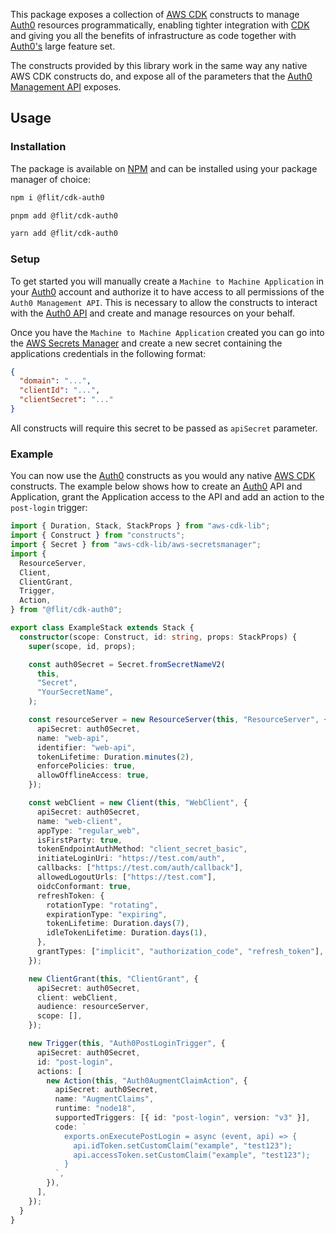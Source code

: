 This package exposes a collection of [AWS CDK](https://docs.aws.amazon.com/cdk/api/v2/) constructs to manage [Auth0](https://auth0.com) resources programmatically, enabling tighter integration with [CDK](https://docs.aws.amazon.com/cdk/api/v2/) and giving you all the benefits of infrastructure as code together with [Auth0's](https://auth0.com) large feature set.

The constructs provided by this library work in the same way any native AWS CDK constructs do, and expose all of the parameters that the [Auth0 Management API](https://auth0.com/docs/api/management/v2) exposes.

## Usage

### Installation

The package is available on [NPM](https://www.npmjs.com) and can be installed using your package manager of choice:

```bash
npm i @flit/cdk-auth0
```

```bash
pnpm add @flit/cdk-auth0
```

```bash
yarn add @flit/cdk-auth0
```

### Setup

To get started you will manually create a `Machine to Machine Application` in your [Auth0](https://auth0.com) account and authorize it to have access to all permissions of the `Auth0 Management API`. This is necessary to allow the constructs to interact with the [Auth0 API](https://auth0.com) and create and manage resources on your behalf.

Once you have the `Machine to Machine Application` created you can go into the [AWS Secrets Manager](https://aws.amazon.com/secrets-manager/) and create a new secret containing the applications credentials in the following format:

```json
{
  "domain": "...",
  "clientId": "...",
  "clientSecret": "..."
}
```

All constructs will require this secret to be passed as `apiSecret` parameter.

### Example

You can now use the [Auth0](https://auth0.com) constructs as you would any native [AWS CDK](https://docs.aws.amazon.com/cdk/api/v2/) constructs. The example below shows how to create an [Auth0](https://auth0.com) API and Application, grant the Application access to the API and add an action to the `post-login` trigger:

```typescript
import { Duration, Stack, StackProps } from "aws-cdk-lib";
import { Construct } from "constructs";
import { Secret } from "aws-cdk-lib/aws-secretsmanager";
import {
  ResourceServer,
  Client,
  ClientGrant,
  Trigger,
  Action,
} from "@flit/cdk-auth0";

export class ExampleStack extends Stack {
  constructor(scope: Construct, id: string, props: StackProps) {
    super(scope, id, props);

    const auth0Secret = Secret.fromSecretNameV2(
      this,
      "Secret",
      "YourSecretName",
    );

    const resourceServer = new ResourceServer(this, "ResourceServer", {
      apiSecret: auth0Secret,
      name: "web-api",
      identifier: "web-api",
      tokenLifetime: Duration.minutes(2),
      enforcePolicies: true,
      allowOfflineAccess: true,
    });

    const webClient = new Client(this, "WebClient", {
      apiSecret: auth0Secret,
      name: "web-client",
      appType: "regular_web",
      isFirstParty: true,
      tokenEndpointAuthMethod: "client_secret_basic",
      initiateLoginUri: "https://test.com/auth",
      callbacks: ["https://test.com/auth/callback"],
      allowedLogoutUrls: ["https://test.com"],
      oidcConformant: true,
      refreshToken: {
        rotationType: "rotating",
        expirationType: "expiring",
        tokenLifetime: Duration.days(7),
        idleTokenLifetime: Duration.days(1),
      },
      grantTypes: ["implicit", "authorization_code", "refresh_token"],
    });

    new ClientGrant(this, "ClientGrant", {
      apiSecret: auth0Secret,
      client: webClient,
      audience: resourceServer,
      scope: [],
    });

    new Trigger(this, "Auth0PostLoginTrigger", {
      apiSecret: auth0Secret,
      id: "post-login",
      actions: [
        new Action(this, "Auth0AugmentClaimAction", {
          apiSecret: auth0Secret,
          name: "AugmentClaims",
          runtime: "node18",
          supportedTriggers: [{ id: "post-login", version: "v3" }],
          code: `
            exports.onExecutePostLogin = async (event, api) => {
              api.idToken.setCustomClaim("example", "test123");
              api.accessToken.setCustomClaim("example", "test123");
            }
          `,
        }),
      ],
    });
  }
}
```
